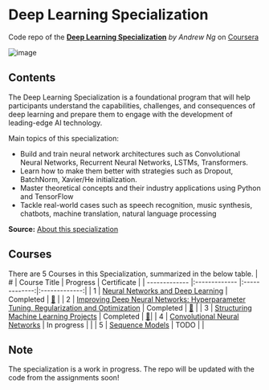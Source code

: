 # Deep Learning Specialization
Code repo of the [**Deep Learning Specialization**](https://www.coursera.org/specializations/deep-learning?) *by Andrew Ng* on [Coursera](https://www.coursera.org/)

![image](https://user-images.githubusercontent.com/8168416/159134989-2c020a40-05d5-491f-8d77-b2d0198f9af6.png)

## Contents
The Deep Learning Specialization is a foundational program that will help participants understand the capabilities, challenges, and consequences of deep learning and prepare them to engage with the development of leading-edge AI technology. 

Main topics of this specialization:
 - Build and train neural network architectures such as Convolutional Neural Networks, Recurrent Neural Networks, LSTMs, Transformers.
 - Learn how to make them better with strategies such as Dropout, BatchNorm, Xavier/He initialization.
 - Master theoretical concepts and their industry applications using Python and TensorFlow
 - Tackle real-world cases such as speech recognition, music synthesis, chatbots, machine translation, natural language processing

**Source:** [About this specialization](https://www.coursera.org/specializations/deep-learning?)

## Courses
There are 5 Courses in this Specialization, summarized in the below table.
| # | Course Title | Progress | Certificate |
| ------------- |:------------- |:-------------:|:-------------:|
| 1  | [Neural Networks and Deep Learning](https://www.coursera.org/learn/neural-networks-deep-learning?specialization=deep-learning) | Completed | [:link:](https://www.coursera.org/account/accomplishments/certificate/C97XLTLPFDAA) |
| 2  | [Improving Deep Neural Networks: Hyperparameter Tuning, Regularization and Optimization](https://www.coursera.org/learn/deep-neural-network?specialization=deep-learning) | Completed | [:link:](https://www.coursera.org/account/accomplishments/certificate/68AW8RQL2UY2) |
| 3  | [Structuring Machine Learning Projects](https://www.coursera.org/learn/machine-learning-projects?specialization=deep-learning) | Completed | [:link:](https://www.coursera.org/account/accomplishments/certificate/KUUTCU8WY8VN)|
| 4  | [Convolutional Neural Networks](https://www.coursera.org/learn/convolutional-neural-networks?specialization=deep-learning)  | In progress | |
| 5  | [Sequence Models](https://www.coursera.org/learn/nlp-sequence-models?specialization=deep-learning)  | TODO | |


## Note
The specialization is a work in progress. The repo will be updated with the code from the assignments soon!
